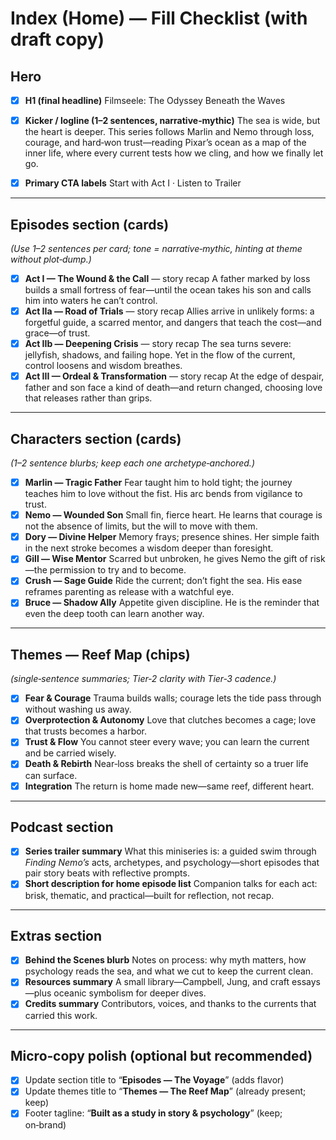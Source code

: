 # Index (Home) — Fill Checklist (with draft copy)

## Hero

* [x] **H1 (final headline)**
  Filmseele: The Odyssey Beneath the Waves

* [x] **Kicker / logline (1–2 sentences, narrative‑mythic)**
  The sea is wide, but the heart is deeper. This series follows Marlin and Nemo through loss, courage, and hard‑won trust—reading Pixar’s ocean as a map of the inner life, where every current tests how we cling, and how we finally let go.

* [x] **Primary CTA labels**
  Start with Act I · Listen to Trailer

---

## Episodes section (cards)

*(Use 1–2 sentences per card; tone = narrative‑mythic, hinting at theme without plot‑dump.)*

* [x] **Act I — The Wound & the Call** — story recap
  A father marked by loss builds a small fortress of fear—until the ocean takes his son and calls him into waters he can’t control.
* [x] **Act IIa — Road of Trials** — story recap
  Allies arrive in unlikely forms: a forgetful guide, a scarred mentor, and dangers that teach the cost—and grace—of trust.
* [x] **Act IIb — Deepening Crisis** — story recap
  The sea turns severe: jellyfish, shadows, and failing hope. Yet in the flow of the current, control loosens and wisdom breathes.
* [x] **Act III — Ordeal & Transformation** — story recap
  At the edge of despair, father and son face a kind of death—and return changed, choosing love that releases rather than grips.

---

## Characters section (cards)

*(1–2 sentence blurbs; keep each one archetype‑anchored.)*

* [x] **Marlin — Tragic Father**
  Fear taught him to hold tight; the journey teaches him to love without the fist. His arc bends from vigilance to trust.
* [x] **Nemo — Wounded Son**
  Small fin, fierce heart. He learns that courage is not the absence of limits, but the will to move with them.
* [x] **Dory — Divine Helper**
  Memory frays; presence shines. Her simple faith in the next stroke becomes a wisdom deeper than foresight.
* [x] **Gill — Wise Mentor**
  Scarred but unbroken, he gives Nemo the gift of risk—the permission to try and to become.
* [x] **Crush — Sage Guide**
  Ride the current; don’t fight the sea. His ease reframes parenting as release with a watchful eye.
* [x] **Bruce — Shadow Ally**
  Appetite given discipline. He is the reminder that even the deep tooth can learn another way.

---

## Themes — Reef Map (chips)

*(single‑sentence summaries; Tier‑2 clarity with Tier‑3 cadence.)*

* [x] **Fear & Courage**
  Trauma builds walls; courage lets the tide pass through without washing us away.
* [x] **Overprotection & Autonomy**
  Love that clutches becomes a cage; love that trusts becomes a harbor.
* [x] **Trust & Flow**
  You cannot steer every wave; you can learn the current and be carried wisely.
* [x] **Death & Rebirth**
  Near‑loss breaks the shell of certainty so a truer life can surface.
* [x] **Integration**
  The return is home made new—same reef, different heart.

---

## Podcast section

* [x] **Series trailer summary**
  What this miniseries is: a guided swim through *Finding Nemo’s* acts, archetypes, and psychology—short episodes that pair story beats with reflective prompts.
* [x] **Short description for home episode list**
  Companion talks for each act: brisk, thematic, and practical—built for reflection, not recap.

---

## Extras section

* [x] **Behind the Scenes blurb**
  Notes on process: why myth matters, how psychology reads the sea, and what we cut to keep the current clean.
* [x] **Resources summary**
  A small library—Campbell, Jung, and craft essays—plus oceanic symbolism for deeper dives.
* [x] **Credits summary**
  Contributors, voices, and thanks to the currents that carried this work.

---

## Micro‑copy polish (optional but recommended)

* [x] Update section title to “**Episodes — The Voyage**” (adds flavor)
* [x] Update themes title to “**Themes — The Reef Map**” (already present; keep)
* [x] Footer tagline: “**Built as a study in story & psychology**” (keep; on‑brand)
